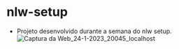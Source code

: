 # nlw-setup

- Projeto desenvolvido durante a semana do nlw setup.
![Captura da Web_24-1-2023_20045_localhost](https://user-images.githubusercontent.com/57428641/214442503-4dee1260-6896-4b38-91db-11c0c466e151.jpeg)
